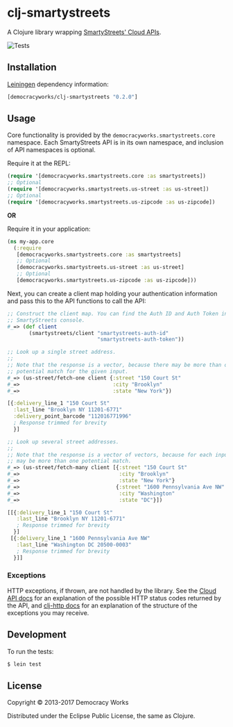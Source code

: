 # clj-smartystreets

A Clojure library wrapping
[SmartyStreets' Cloud APIs](https://smartystreets.com/docs/cloud).

![Tests](https://github.com/democracyworks/clj-smartystreets/workflows/Test/badge.svg)

## Installation

[Leiningen](https://github.com/technomancy/leiningen) dependency information:

```clojure
[democracyworks/clj-smartystreets "0.2.0"]
```

## Usage

Core functionality is provided by the `democracyworks.smartystreets.core`
namespace. Each SmartyStreets API is in its own namespace, and inclusion of API
namespaces is optional.

Require it at the REPL:

```clojure
(require '[democracyworks.smartystreets.core :as smartystreets])
;; Optional
(require '[democracyworks.smartystreets.us-street :as us-street])
;; Optional
(require '[democracyworks.smartystreets.us-zipcode :as us-zipcode])
```

**OR**

Require it in your application:

```clojure
(ns my-app.core
  (:require
   [democracyworks.smartystreets.core :as smartystreets]
   ;; Optional
   [democracyworks.smartystreets.us-street :as us-street]
   ;; Optional
   [democracyworks.smartystreets.us-zipcode :as us-zipcode]))
```

Next, you can create a client map holding your authentication information and
pass this to the API functions to call the API:

```clojure
;; Construct the client map. You can find the Auth ID and Auth Token in the
;; SmartyStreets console.
#_=> (def client
       (smartystreets/client "smartystreets-auth-id"
                             "smartystreets-auth-token"))

;; Look up a single street address.
;;
;; Note that the response is a vector, because there may be more than one
;; potential match for the given input.
#_=> (us-street/fetch-one client {:street "150 Court St"
#_=>                              :city "Brooklyn"
#_=>                              :state "New York"})

[{:delivery_line_1 "150 Court St"
  :last_line "Brooklyn NY 11201-6771"
  :delivery_point_barcode "112016771996"
  ; Response trimmed for brevity
  }]

;; Look up several street addresses.
;;
;; Note that the response is a vector of vectors, because for each input there
;; may be more than one potential match.
#_=> (us-street/fetch-many client [{:street "150 Court St"
#_=>                                :city "Brooklyn"
#_=>                                :state "New York"}
#_=>                               {:street "1600 Pennsylvania Ave NW"
#_=>                                :city "Washington"
#_=>                                :state "DC"}])

[[{:delivery_line_1 "150 Court St"
   :last_line "Brooklyn NY 11201-6771"
   ; Response trimmed for brevity
  }]
 [{:delivery_line_1 "1600 Pennsylvania Ave NW"
   :last_line "Washington DC 20500-0003"
   ; Response trimmed for brevity
  }]]
```

### Exceptions

HTTP exceptions, if thrown, are not handled by the library. See the
[Cloud API docs](https://smartystreets.com/docs/cloud) for an explanation of the
possible HTTP status codes returned by the API, and
[clj-http docs](https://github.com/dakrone/clj-http#exceptions) for an
explanation of the structure of the exceptions you may receive.

## Development

To run the tests:

```sh
$ lein test
```

## License

Copyright © 2013-2017 Democracy Works

Distributed under the Eclipse Public License, the same as Clojure.
